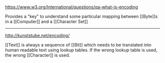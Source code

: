 https://www.w3.org/International/questions/qa-what-is-encoding

Provides a "key" to understand some particular mapping between [[Byte]]s in a [[Computer]] and a [[Character Set]]

---

http://kunststube.net/encoding/

[[Text]] is always a sequence of [[Bit]] which needs to be translated into human readable text using lookup tables. If the wrong lookup table is used, the wrong [[Character]] is used.